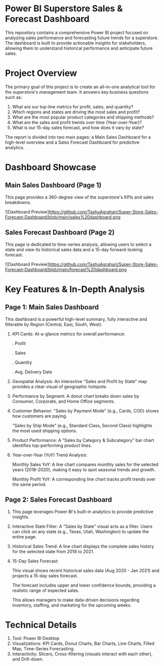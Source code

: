# Power BI Superstore Sales & Forecast Dashboard
This repository contains a comprehensive Power BI project focused on analyzing sales performance and forecasting future trends for a superstore. The dashboard is built to provide actionable insights for        stakeholders, allowing them to understand historical performance and anticipate future sales.

# Project Overview
The primary goal of this project is to create an all-in-one analytical tool for the superstore's management team. It answers key business questions such as:

 1. What are our top-line metrics for profit, sales, and quantity?
 2. Which regions and states are driving the most sales and profit?
 3. What are the most popular product categories and shipping methods?
 4. What are the sales and profit trends over time (Year-over-Year)? 
 5. What is our 15-day sales forecast, and how does it vary by state?

The report is divided into two main pages: a Main Sales Dashboard for a high-level overview and a Sales Forecast Dashboard for predictive analytics.

# Dashboard Showcase
## Main Sales Dashboard (Page 1)
This page provides a 360-degree view of the superstore's KPIs and sales breakdowns.

![Dashboard Preview]https://github.com/TashuAgrahari/Super-Store-Sales-Forecast-Dashboard/blob/main/sales%20dashboard.png

## Sales Forecast Dashboard (Page 2)
This page is dedicated to time-series analysis, allowing users to select a state and view its historical sales data and a 15-day forward-looking forecast.

![Dashboard Preview]https://github.com/TashuAgrahari/Super-Store-Sales-Forecast-Dashboard/blob/main/forecast%20dashboard.png

# Key Features & In-Depth Analysis
## Page 1: Main Sales Dashboard
This dashboard is a powerful high-level summary, fully interactive and filterable by Region (Central, East, South, West).

1. KPI Cards: At-a-glance metrics for overall performance:
   
    . Profit
   
    . Sales
   
    . Quantity
   
    . Avg. Delivery Date

3. Geospatial Analysis: An interactive "Sales and Profit by State" map provides a clear visual of geographic hotspots.

4. Performance by Segment: A donut chart breaks down sales by Consumer, Corporate, and Home Office segments.

5. Customer Behavior:
    "Sales by Payment Mode" (e.g., Cards, COD) shows how customers are paying.
    
    "Sales by Ship Mode" (e.g., Standard Class, Second Class) highlights the most used shipping options.

6. Product Performance: A "Sales by Category & Subcategory" bar chart identifies top-performing product lines.

7. Year-over-Year (YoY) Trend Analysis:
   
     Monthly Sales YoY: A line chart compares monthly sales for the selected years (2018-2020), making it easy to spot seasonal trends and growth.
     
     Monthly Profit YoY: A corresponding line chart tracks profit trends over the same period.

## Page 2: Sales Forecast Dashboard
1. This page leverages Power BI's built-in analytics to provide predictive insights.

2. Interactive State Filter: A "Sales by State" visual acts as a filter. Users can click on any state (e.g., Texas, Utah, Washington) to update the entire page.

3. Historical Sales Trend: A line chart displays the complete sales history for the selected state from 2018 to 2021.

6. 15-Day Sales Forecast:
   
     This visual shows recent historical sales data (Aug 2020 - Jan 2021) and projects a 15-day sales forecast.
     
     The forecast includes upper and lower confidence bounds, providing a realistic range of expected sales.
     
     This allows managers to make data-driven decisions regarding inventory, staffing, and marketing for the upcoming weeks.
     
# Technical Details
  1. Tool: Power BI Desktop
  2. Visualizations: KPI Cards, Donut Charts, Bar Charts, Line Charts, Filled Map, Time-Series Forecasting.
  3. Interactivity: Slicers, Cross-filtering (visuals interact with each other), and Drill-down.
